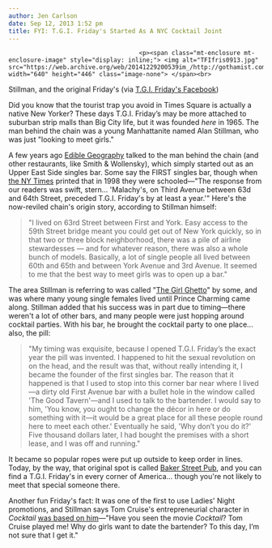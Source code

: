 ```yaml
---
author: Jen Carlson
date: Sep 12, 2013 1:52 pm
title: FYI: T.G.I. Friday's Started As A NYC Cocktail Joint
---
```


	
										<p><span class="mt-enclosure mt-enclosure-image" style="display: inline;"> <img alt="TFIfris0913.jpg" src="https://web.archive.org/web/20141229200539im_/http://gothamist.com/attachments/arts_jen/TFIfris0913.jpg" width="640" height="446" class="image-none"> </span><br>
<span class="photo_caption">Stillman, and the original Friday&apos;s (via <a href="https://web.archive.org/web/20141229200539/https://www.facebook.com/TGIFridays">T.G.I. Friday&apos;s Facebook</a>)</span></p>

<p>Did you know that the tourist trap you avoid in Times Square is actually a native New Yorker? These days T.G.I. Friday&#x2019;s may be more attached to suburban strip malls than Big City life, but it was founded <em>here</em> in 1965. The man behind the chain was a young Manhattanite named Alan Stillman, who was just &quot;looking to meet girls.&quot; </p>

<p>A few years ago <a href="https://web.archive.org/web/20141229200539/http://www.ediblegeography.com/a-cocktail-party-in-the-street-an-interview-with-alan-stillman/">Edible Geography</a> talked to the man behind the chain (and other restaurants, like Smith &amp; Wollensky), which simply started out as an Upper East Side singles bar. Some say the FIRST singles bar, though when <a href="https://web.archive.org/web/20141229200539/http://www.nytimes.com/1998/12/27/nyregion/fyi-582921.html?pagewanted=all&amp;src=pm">the NY Times</a> printed that in 1998 they were schooled&#x2014;&quot;The response from our readers was swift, stern... &apos;Malachy&apos;s, on Third Avenue between 63d and 64th Street, preceded T.G.I. Friday&apos;s by at least a year.&apos;&quot; Here&apos;s the now-reviled chain&apos;s origin story, according to Stillman himself:</p>

<blockquote>&quot;I lived on 63rd Street between First and York. Easy access to the 59th Street bridge meant you could get out of New York quickly, so in that two or three block neighbor&#xAD;hood, there was a pile of airline stewardesses &#x2014; and for whatever reason, there was also a whole bunch of models. Basically, a lot of single people all lived between 60th and 65th and between York Avenue and 3rd Avenue. It seemed to me that the best way to meet girls was to open up a bar.&quot;</blockquote>

<p>The area Stillman is referring to was called &quot;<a href="https://web.archive.org/web/20141229200539/http://gothamist.com/2013/04/29/real_estate_1968.php">The Girl Ghetto</a>&quot; by some, and was where many young single females lived until Prince Charming came along. Stillman added that his success was in part due to timing&#x2014;there weren&apos;t a lot of other bars, and many people were just hopping around cocktail parties. With his bar, he brought the cocktail party to one place... also, the pill:</p>

<blockquote>&quot;My timing was exquisite, because I opened T.G.I. Friday&#x2019;s the exact year the pill was invented. I happened to hit the sexual revolution on on the head, and the result was that, without really intending it, I became the founder of the first singles bar. The reason that it happened is that I used to stop into this corner bar near where I lived&#x2014;a dirty old First Avenue bar with a bullet hole in the window called &apos;The Good Tavern&apos;&#x2014;and I used to talk to the bartender. I would say to him, &apos;You know, you ought to change the d&#xE9;cor in here or do something with it&#x2014;it would be a great place for all these people round here to meet each other.&apos; Eventually he said, &apos;Why don&#x2019;t you do it?&apos; Five thousand dollars later, I had bought the premises with a short lease, and I was off and running.&quot;</blockquote>

<p>It became so popular ropes were put up outside to keep order in lines. Today, by the way, that original spot is called <a href="https://web.archive.org/web/20141229200539/http://www.yelp.com/biz/baker-street-pub-new-york">Baker Street Pub</a>, and you can find a T.G.I. Friday&apos;s in every corner of America... though you&apos;re not likely to meet that special someone there.</p>

<p>Another fun Friday&apos;s fact: It was one of the first to use Ladies&apos; Night promotions, and Stillman says Tom Cruise&apos;s entrepreneurial character in <em>Cocktail</em> <a href="https://web.archive.org/web/20141229200539/http://business.highbeam.com/409700/article-1G1-18091905/alan-stillman">was based on him</a>&#x2014;&quot;Have you seen the movie <em>Cocktail</em>? Tom Cruise played me! Why do girls want to date the bartender? To this day, I&#x2019;m not sure that I get it.&quot;</p>					
										
									
				